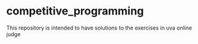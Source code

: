 # competitive_programming

This repository is intended to have solutions to the exercises in uva online judge